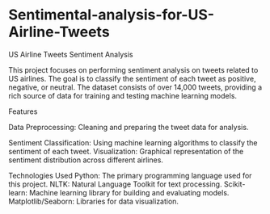 # Sentimental-analysis-for-US-Airline-Tweets
US Airline Tweets Sentiment Analysis

This project focuses on performing sentiment analysis on tweets related to US airlines. The goal is to classify the sentiment of each tweet as positive, negative, or neutral. The dataset consists of over 14,000 tweets, providing a rich source of data for training and testing machine learning models.

Features

Data Preprocessing: Cleaning and preparing the tweet data for analysis.

Sentiment Classification: Using machine learning algorithms to classify the sentiment of each tweet.
Visualization: Graphical representation of the sentiment distribution across different airlines.

Technologies Used
Python: The primary programming language used for this project.
NLTK: Natural Language Toolkit for text processing.
Scikit-learn: Machine learning library for building and evaluating models.
Matplotlib/Seaborn: Libraries for data visualization.
